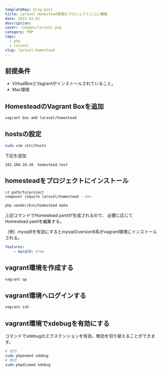 ```yaml
---
templateKey: blog-post
title: Laravel Homestead環境をプロジェクトごとに構築
date: 2021-01-01
description:
cover: /images/laravel.png
category: PHP
tags:
  - php
  - laravel
slug: laravel-homestead
---
```


## 前提条件

- VirtualBoxとVagrantがインストールされていること。
- Mac環境

## HomesteadのVagrant Boxを追加

```bash
vagrant box add laravel/homestead
```

## hostsの設定

```bash
sudo vim /etc/hosts
```

下記を追加

```hosts
192.168.10.10  homestead.test
```

## homesteadをプロジェクトにインストール

```bash
cd path/to/project
composer require laravel/homestead --dev
```

```bash
php vendor/bin/homestead make
```

上記コマンドでHomestead.yamlが生成されるので、
必要に応じてHomestead.yamlを編集する。

（例）mysql8を有効にするとmysqlのversion8系がvagrant環境にインストールされる。

```Homestead.yaml
features:
    - mysql8: true
```

## vagrant環境を作成する

```bash
vagrant up
```

## vagrant環境へログインする

```bash
vagrant ssh
```

## vagrant環境でxdebugを有効にする

コマンドでxdebugのエクステンションを有効、無効を切り替えることができます。

```bash
# 有効
sudo phpenmod xdebug
# 無効
sudo phpdismod xdebug
```
